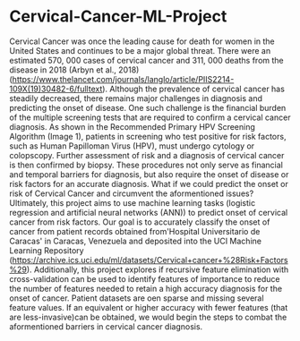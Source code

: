 # Cervical-Cancer-ML-Project

Cervical Cancer was once the leading cause for death for women in the United States and continues to be a major global threat. There were an estimated 570, 000 cases of cervical cancer and 311, 000 deaths from the disease in 2018 (Arbyn et al., 2018) (https://www.thelancet.com/journals/langlo/article/PIIS2214-109X(19)30482-6/fulltext). Although the prevalence of cervical cancer has steadily decreased, there remains major challenges in diagnosis and predicting the onset of disease. One such challenge is the financial burden of the multiple screening tests that are required to confirm a cervical cancer diagnosis. As shown in the Recommended Primary HPV Screening Algorithm (Image 1), patients in screening who test positive for risk factors, such as Human Papilloman Virus (HPV), must undergo cytology or colopscopy. Further assessment of risk and a diagnosis of cervical cancer is then confirmed by biopsy. These procedures not only serve as financial and temporal barriers for diagnosis, but also require the onset of disease or risk factors for an accurate diagnosis. What if we could predict the onset or risk of Cervical Cancer and circumvent the aformentioned issues?
Ultimately, this project aims to use machine learning tasks (logistic regression and artificial neural networks (ANN)) to predict onset of cervical cancer from risk factors. Our goal is to accurately classify the onset of cancer from patient records obtained from'Hospital Universitario de Caracas' in Caracas, Venezuela and deposited into the UCI Machine Learning Repository (https://archive.ics.uci.edu/ml/datasets/Cervical+cancer+%28Risk+Factors%29). Additionally, this project explores if recursive feature elimination with cross-validation can be used to identify features of importance to reduce the number of features needed to retain a high accuracy diagnosis for the onset of cancer. Patient datasets are oen sparse and missing several feature values. If an equivalent or higher accuracy with fewer features (that are less-invasive)can be obtained, we would begin the steps to combat the aformentioned barriers in cervical cancer diagnosis.
